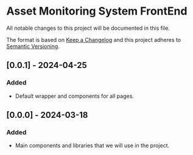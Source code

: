 # Asset Monitoring System FrontEnd

All notable changes to this project will be documented in this file.

The format is based on [Keep a Changelog](http://keepachangelog.com/en/1.0.0/)
and this project adheres to [Semantic Versioning](http://semver.org/spec/v2.0.0.html).

## [0.0.1] - 2024-04-25

### Added

- Default wrapper and components for all pages.

## [0.0.0] - 2024-03-18

### Added

- Main components and libraries that we will use in the project.
